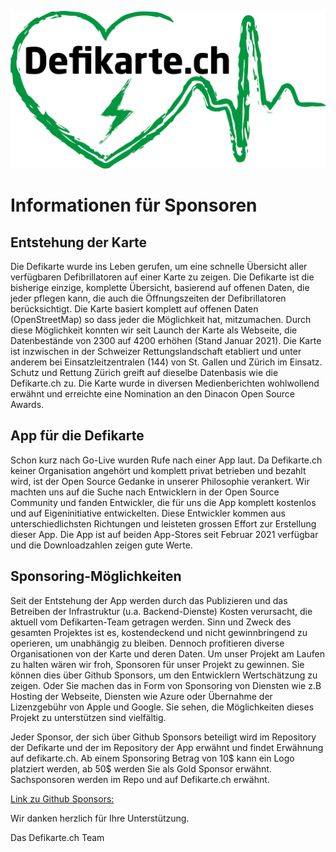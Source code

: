 ![Picture of the Logo Defikarte.ch](app/defikarte/assets/logo_defikarte.png)

# Informationen für Sponsoren

## Entstehung der Karte

Die Defikarte wurde ins Leben gerufen, um eine schnelle Übersicht aller verfügbaren Defibrillatoren auf einer Karte zu zeigen. Die Defikarte ist die bisherige einzige, komplette Übersicht, basierend auf offenen Daten, die jeder pflegen kann, die auch die Öffnungszeiten der Defibrillatoren berücksichtigt.
Die Karte basiert komplett auf offenen Daten (OpenStreetMap) so dass jeder die Möglichkeit hat, mitzumachen. Durch diese Möglichkeit konnten wir seit Launch der Karte als Webseite, die Datenbestände von 2300 auf 4200 erhöhen (Stand Januar 2021).
Die Karte ist inzwischen in der Schweizer Rettungslandschaft etabliert und unter anderem bei Einsatzleitzentralen (144) von St. Gallen und Zürich im Einsatz. Schutz und Rettung Zürich greift auf dieselbe Datenbasis wie die Defikarte.ch zu.
Die Karte wurde in diversen Medienberichten wohlwollend erwähnt und erreichte eine Nomination an den Dinacon Open Source Awards.

## App für die Defikarte

Schon kurz nach Go-Live wurden Rufe nach einer App laut. Da Defikarte.ch keiner Organisation angehört und komplett privat betrieben und bezahlt wird, ist der Open Source Gedanke in unserer Philosophie verankert. Wir machten uns auf die Suche nach Entwicklern in der Open Source Community und fanden Entwickler, die für uns die App komplett kostenlos und auf Eigeninitiative entwickelten. Diese Entwickler kommen aus unterschiedlichsten Richtungen und leisteten grossen Effort zur Erstellung dieser App.
Die App ist auf beiden App-Stores seit Februar 2021 verfügbar und die Downloadzahlen zeigen gute Werte.

## Sponsoring-Möglichkeiten

Seit der Entstehung der App werden durch das Publizieren und das Betreiben der Infrastruktur (u.a. Backend-Dienste) Kosten verursacht, die aktuell vom Defikarten-Team getragen werden. Sinn und Zweck des gesamten Projektes ist es, kostendeckend und nicht gewinnbringend zu operieren, um unabhängig zu bleiben. Dennoch profitieren diverse Organisationen von der Karte und deren Daten. Um unser Projekt am Laufen zu halten wären wir froh, Sponsoren für unser Projekt zu gewinnen.
Sie können dies über Github Sponsors, um den Entwicklern Wertschätzung zu zeigen. Oder Sie machen das in Form von Sponsoring von Diensten wie z.B Hosting der Webseite, Diensten wie Azure oder Übernahme der Lizenzgebühr von Apple und Google. Sie sehen, die Möglichkeiten dieses Projekt zu unterstützen sind vielfältig.

Jeder Sponsor, der sich über Github Sponsors beteiligt wird im Repository der Defikarte und der im Repository der App erwähnt und findet Erwähnung auf defikarte.ch. Ab einem Sponsoring Betrag von 10$ kann ein Logo platziert werden, ab 50$ werden Sie als Gold Sponsor erwähnt.
Sachsponsoren werden im Repo und auf Defikarte.ch erwähnt.

[Link zu Github Sponsors:](https://github.com/sponsors/chnuessli)

Wir danken herzlich für Ihre Unterstützung.

Das Defikarte.ch Team

